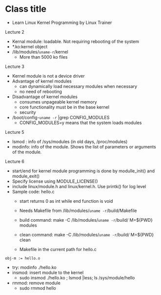 # Class title
- Learn Linux Kernel Programming by Linux Trainer


Lecture 2
- Kernal module: loadable. Not requiring rebooting of the system
- *.ko:kernel object
- /lib/modules/`uname-r`/kernel
  - More than 5000 ko files

Lecture 3
- Kernel module is not a device driver
- Advantage of kernel modules
  - can dynamically load necessary modules when necessary
  - no need of rebooting
- Disadvantage of kernel modules
  - consumes unpageable kernel memory
  - core functionality must be in the base kernel
  - security
- /boot/config-`uname -r` |grep CONFIG_MODULES
  - CONFIG_MODULES=y means that the system loads modules

Lecture 5
- lsmod : info of /sys/modules (in old days, /proc/modules)
- modinfo: info of the module. Shows the list of parameters or arguments of the module.

Lecture 6
- start/end for kernel module programming is done by modulle_init() and module_exit()
- Specify license using MODULE_LICENSE()
- include linux/module.h and linux/kernel.h. Use printk() for log level
- Sample code: hello.c
  - start returns 0 as int while end function is void
  - Needs Makefile from /lib/modules/`uname -r`/build/Makefile
  - build command: make -C /lib/modules/`uname -r`/build/ M=${PWD} modules 
  - clean command: make -C /lib/modules/`uname -r`/build/ M=${PWD} clean

  - Makefile in the current path for hello.c
```
obj-m := hello.o
```
  - try: modinfo ./hello.ko
- insmod: insert module to the kernel
  - sudo insmod ./hello.ko ; lsmod |less; ls /sys/module/hello
- rmmod: remove module
  - sudo rmmod hello

